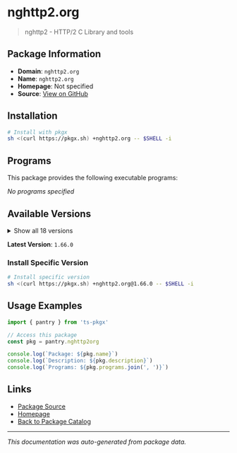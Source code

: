 # nghttp2.org

> nghttp2 - HTTP/2 C Library and tools

## Package Information

- **Domain**: `nghttp2.org`
- **Name**: `nghttp2.org`
- **Homepage**: Not specified
- **Source**: [View on GitHub](https://github.com/pkgxdev/pantry/tree/main/projects/nghttp2.org/package.yml)

## Installation

```bash
# Install with pkgx
sh <(curl https://pkgx.sh) +nghttp2.org -- $SHELL -i
```

## Programs

This package provides the following executable programs:

*No programs specified*

## Available Versions

<details>
<summary>Show all 18 versions</summary>

- `1.66.0`, `1.65.0`, `1.64.0`, `1.63.0`, `1.62.1`
- `1.62.0`, `1.61.0`, `1.60.0`, `1.59.0`, `1.58.0`
- `1.57.0`, `1.56.0`, `1.55.1`, `1.55.0`, `1.54.0`
- `1.53.0`, `1.52.0`, `1.51.0`

</details>

**Latest Version**: `1.66.0`

### Install Specific Version

```bash
# Install specific version
sh <(curl https://pkgx.sh) +nghttp2.org@1.66.0 -- $SHELL -i
```

## Usage Examples

```typescript
import { pantry } from 'ts-pkgx'

// Access this package
const pkg = pantry.nghttp2org

console.log(`Package: ${pkg.name}`)
console.log(`Description: ${pkg.description}`)
console.log(`Programs: ${pkg.programs.join(', ')}`)
```

## Links

- [Package Source](https://github.com/pkgxdev/pantry/tree/main/projects/nghttp2.org/package.yml)
- [Homepage](#)
- [Back to Package Catalog](../package-catalog.md)

---

*This documentation was auto-generated from package data.*
